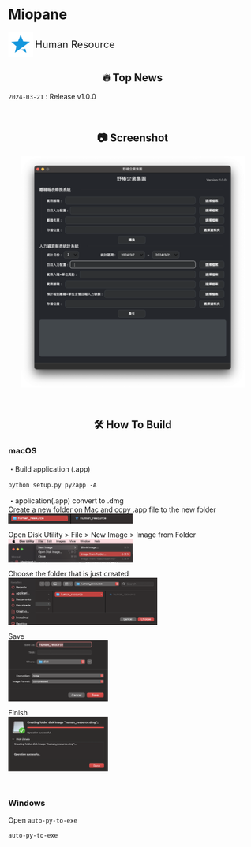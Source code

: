# Miopane

<div>
    <img width="10%" src="./icon/miopane.png" style="vertical-align:middle;">
    <span style="font-size: 20px;vertical-align:middle;">Human Resource</span>
</div>

<!------------------------------------->
<!-------      ‍🔥 Top News      ------->
<!------------------------------------->
## <div align="center">🔥 Top News</div>

`2024-03-21` : Release v1.0.0


<!------------------------------------->
<!-------    📷 Screenshot      ------->
<!------------------------------------->
&emsp;
## <div align="center">📷 Screenshot</div>
<div align="center">
    <img width="90%" src="./photos/human-resource-mac-screenshot.png" style="vertical-align:middle;">
</div>


<!------------------------------------->
<!-------    🛠 How To Build    ------->
<!------------------------------------->
&emsp;
## <div align="center">🛠 How To Build</div> 
### macOS
・Build application (.app)
```
python setup.py py2app -A
```

・application(.app) convert to .dmg  
Create a new folder on Mac and copy .app file to the new folder  
<img width="50%" src="./photos/app-to-dmg-01.png" style="vertical-align:middle;">

Open Disk Utility > File > New Image > Image from Folder  
<img width="50%" src="./photos/app-to-dmg-02.png" style="vertical-align:middle;">

Choose the folder that is just created  
<img width="60%" src="./photos/app-to-dmg-03.png" style="vertical-align:middle;">

Save  
<img width="40%" src="./photos/app-to-dmg-04.png" style="vertical-align:middle;">

Finish  
<img width="40%" src="./photos/app-to-dmg-05.png" style="vertical-align:middle;">

&emsp;
### Windows
Open `auto-py-to-exe`
```
auto-py-to-exe
```